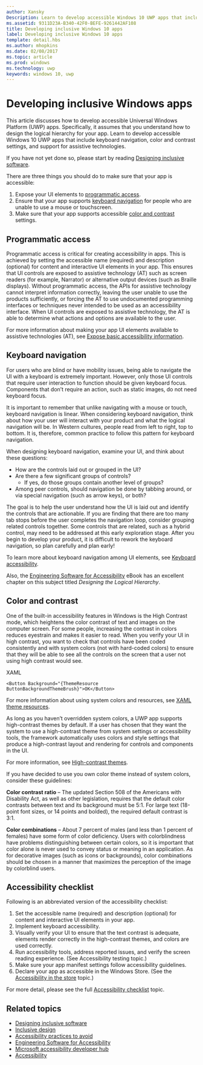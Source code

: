 ---author: XanskyDescription: Learn to develop accessible Windows 10 UWP apps that include keyboard navigation, color and contrast settings, and support for assistive technologies.ms.assetid: 9311D23A-B340-42F0-BEFE-9261442AF108title: Developing inclusive Windows 10 appslabel: Developing inclusive Windows 10 appstemplate: detail.hbsms.author: mhopkinsms.date: 02/08/2017ms.topic: articlems.prod: windowsms.technology: uwpkeywords: windows 10, uwp---# Developing inclusive Windows apps  This article discusses how to develop accessible Universal Windows Platform (UWP) apps. Specifically, it assumes that you understand how to design the logical hierarchy for your app. Learn to develop accessible Windows 10 UWP apps that include keyboard navigation, color and contrast settings, and support for assistive technologies.If you have not yet done so, please start by reading [Designing inclusive software](designing-inclusive-software.md).There are three things you should do to make sure that your app is accessible:1. Expose your UI elements to [programmatic access](#programmatic-access).2. Ensure that your app supports [keyboard navigation](#keyboard-navigation) for people who are unable to use a mouse or touchscreen.3. Make sure that your app supports accessible [color and contrast](#color-and-contrast) settings.## Programmatic access  Programmatic access is critical for creating accessibility in apps. This is achieved by setting the accessible name (required) and description (optional) for content and interactive UI elements in your app. This ensures that UI controls are exposed to assistive technology (AT) such as screen readers (for example, Narrator) or alternative output devices (such as Braille displays). Without programmatic access, the APIs for assistive technology cannot interpret information correctly, leaving the user unable to use the products sufficiently, or forcing the AT to use undocumented programming interfaces or techniques never intended to be used as an accessibility interface. When UI controls are exposed to assistive technology, the AT is able to determine what actions and options are available to the user.  For more information about making your app UI elements available to assistive technologies (AT), see [Expose basic accessibility information](basic-accessibility-information.md).## Keyboard navigation  For users who are blind or have mobility issues, being able to navigate the UI with a keyboard is extremely important. However, only those UI controls that require user interaction to function should be given keyboard focus. Components that don’t require an action, such as static images, do not need keyboard focus.  It is important to remember that unlike navigating with a mouse or touch, keyboard navigation is linear. When considering keyboard navigation, think about how your user will interact with your product and what the logical navigation will be. In Western cultures, people read from left to right, top to bottom. It is, therefore, common practice to follow this pattern for keyboard navigation.  When designing keyboard navigation, examine your UI, and think about these questions:* How are the controls laid out or grouped in the UI?* Are there a few significant groups of controls?    * If yes, do those groups contain another level of groups?* 	Among peer controls, should navigation be done by tabbing around, or via special navigation (such as arrow keys), or both?The goal is to help the user understand how the UI is laid out and identify the controls that are actionable. If you are finding that there are too many tab stops before the user completes the navigation loop, consider grouping related controls together. Some controls that are related, such as a hybrid control, may need to be addressed at this early exploration stage. After you begin to develop your product, it is difficult to rework the keyboard navigation, so plan carefully and plan early!  To learn more about keyboard navigation among UI elements, see [Keyboard accessibility](keyboard-accessibility.md).  Also, the [Engineering Software for Accessibility](https://www.microsoft.com/download/details.aspx?id=19262) eBook has an excellent chapter on this subject titled _Designing the Logical Hierarchy_.## Color and contrast  One of the built-in accessibility features in Windows is the High Contrast mode, which heightens the color contrast of text and images on the computer screen. For some people, increasing the contrast in colors reduces eyestrain and makes it easier to read. When you verify your UI in high contrast, you want to check that controls have been coded consistently and with system colors (not with hard-coded colors) to ensure that they will be able to see all the controls on the screen that a user not using high contrast would see.  XAML```xaml<Button Background="{ThemeResource ButtonBackgroundThemeBrush}">OK</Button>```For more information about using system colors and resources, see [XAML theme resources](../controls-and-patterns/xaml-theme-resources.md).As long as you haven’t overridden system colors, a UWP app supports high-contrast themes by default. If a user has chosen that they want the system to use a high-contrast theme from system settings or accessibility tools, the framework automatically uses colors and style settings that produce a high-contrast layout and rendering for controls and components in the UI.   For more information, see [High-contrast themes](high-contrast-themes.md).  If you have decided to use you own color theme instead of system colors, consider these guidelines:  **Color contrast ratio** – The updated Section 508 of the Americans with Disability Act, as well as other legislation, requires that the default color contrasts between text and its background must be 5:1. For large text (18-point font sizes, or 14 points and bolded), the required default contrast is 3:1.  **Color  combinations** – About 7 percent of males (and less than 1 percent of females) have some form of color deficiency. Users with colorblindness have problems distinguishing between certain colors, so it is important that color alone is never used to convey status or meaning in an application. As for decorative images (such as icons or backgrounds), color combinations should be chosen in a manner that maximizes the perception of the image by colorblind users.  ## Accessibility checklist  Following is an abbreviated version of the accessibility checklist:1. Set the accessible name (required) and description (optional) for content and interactive UI elements in your app.2. Implement keyboard accessibility.3. Visually verify your UI to ensure that the text contrast is adequate, elements render correctly in the high-contrast themes, and colors are used correctly.4. Run accessibility tools, address reported issues, and verify the screen reading experience. (See Accessibility testing topic.)5. Make sure your app manifest settings follow accessibility guidelines.6. Declare your app as accessible in the Windows Store. (See the [Accessibility in the store](accessibility-in-the-store.md) topic.)For more detail, please see the full [Accessibility checklist](accessibility-checklist.md) topic.## Related topics  * [Designing inclusive software](designing-inclusive-software.md)  * [Inclusive design](http://design.microsoft.com/inclusive)* [Accessibility practices to avoid](practices-to-avoid.md)* [Engineering Software for Accessibility](https://www.microsoft.com/download/details.aspx?id=19262)* [Microsoft accessibility developer hub](https://msdn.microsoft.com/enable)* [Accessibility](accessibility.md)